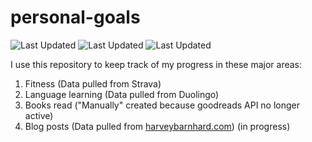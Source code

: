 # personal-goals
![Last Updated](https://img.shields.io/date/1611712962?color=FC4C02&label=Fitness%20Updated&logo=strava)
![Last Updated](https://img.shields.io/date/1611712962?color=7ac70c&label=Language%20Updated&logo=duolingo)
![Last Updated](https://img.shields.io/date/1611712962?color=e9e5cd&label=Books%20Updated&logo=goodreads)

I use this repository to keep track of my progress in these major areas:

1. Fitness (Data pulled from Strava)
2. Language learning (Data pulled from Duolingo)
3. Books read ("Manually" created because goodreads API no longer active)
4. Blog posts (Data pulled from [harveybarnhard.com](https://harveybarnhard.com)) (in progress)
